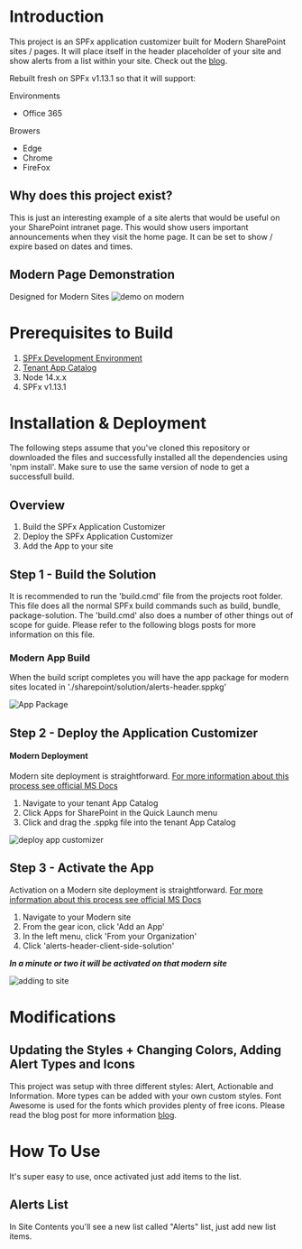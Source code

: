 # Introduction
This project is an SPFx application customizer built for Modern SharePoint sites / pages. It will place itself in the header placeholder of your site and show alerts from a list within your site. Check out the [blog](https://thomasdaly.net/2021/10/10/alerts-header-spfx-project/).

Rebuilt fresh on SPFx v1.13.1 so that it will support:

Environments
+ Office 365

Browers
+ Edge
+ Chrome
+ FireFox

## Why does this project exist? 
This is just an interesting example of a site alerts that would be useful on your SharePoint intranet page. This would show users important announcements when they visit the home page. It can be set to show / expire based on dates and times. 

## Modern Page Demonstration
Designed for Modern Sites
![demo on modern](https://thomasdaly.net/wp-content/uploads/2022/02/2022-02-05_15-13-14-2.gif)

# Prerequisites to Build
1. [SPFx Development Environment](https://docs.microsoft.com/en-us/sharepoint/dev/spfx/set-up-your-development-environment)
2. [Tenant App Catalog](https://docs.microsoft.com/en-us/sharepoint/dev/spfx/set-up-your-developer-tenant#create-app-catalog-site)
4. Node 14.x.x
5. SPFx v1.13.1

# Installation & Deployment
The following steps assume that you've cloned this repository or downloaded the files and successfully installed all the dependencies using 'npm install'. Make sure to use the same version of node to get a successfull build. 

## Overview
1. Build the SPFx Application Customizer
2. Deploy the SPFx Application Customizer
3. Add the App to your site

## Step 1 - Build the Solution
It is recommended to run the 'build.cmd' file from the projects root folder. This file does all the normal SPFx build commands such as build, bundle, package-solution. The 'build.cmd' also does a number of other things out of scope for guide. Please refer to the following blogs posts for more information on this file.

### Modern App Build
When the build script completes you will have the app package for modern sites located in './sharepoint/solution/alerts-header.sppkg'

![App Package](https://github.com/tom-daly/spfx-side-navigation/blob/master/images/package.png)

## Step 2 - Deploy the Application Customizer

#### Modern Deployment
Modern site deployment is straightforward. [For more information about this process see official MS Docs](https://docs.microsoft.com/en-us/sharepoint/use-app-catalog)

1. Navigate to your tenant App Catalog
2. Click Apps for SharePoint in the Quick Launch menu
3. Click and drag the .sppkg file into the tenant App Catalog

![deploy app customizer](https://i.imgur.com/il6utDR.gif)

## Step 3 - Activate the App
Activation on a Modern site deployment is straightforward. [For more information about this process see official MS Docs](https://docs.microsoft.com/en-us/sharepoint/use-app-catalog)

1. Navigate to your Modern site
2. From the gear icon, click 'Add an App'
3. In the left menu, click 'From your Organization'
4. Click 'alerts-header-client-side-solution'

***In a minute or two it will be activated on that modern site***

![adding to site](https://github.com/tom-daly/spfx-side-navigation/blob/master/images/add_app.gif)

# Modifications

## Updating the Styles + Changing Colors, Adding Alert Types and Icons
This project was setup with three different styles: Alert, Actionable and Information. More types can be added with your own custom styles. Font Awesome is used for the fonts which provides plenty of free icons. Please read the blog post for more information [blog](https://thomasdaly.net/2021/10/10/alerts-header-spfx-project/).


# How To Use
It's super easy to use, once activated just add items to the list.

## Alerts List
In Site Contents you'll see a new list called "Alerts" list, just add new list items.


